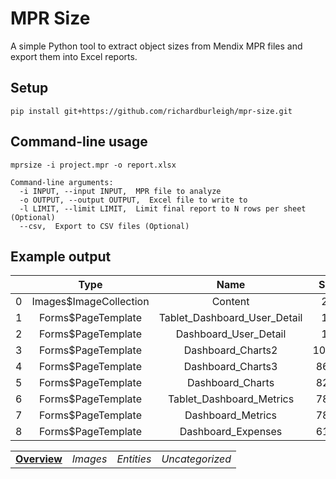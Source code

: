 # MPR Size
A simple Python tool to extract object sizes from Mendix MPR files and export them into Excel reports.

## Setup
    pip install git+https://github.com/richardburleigh/mpr-size.git

## Command-line usage

```
mprsize -i project.mpr -o report.xlsx

Command-line arguments:
  -i INPUT, --input INPUT,  MPR file to analyze
  -o OUTPUT, --output OUTPUT,  Excel file to write to
  -l LIMIT, --limit LIMIT,  Limit final report to N rows per sheet (Optional)
  --csv,  Export to CSV files (Optional)
```

## Example output

|   |        **Type**        |           **Name**           | **Size** |
|---|:----------------------:|:----------------------------:|:--------:|
| 0 | Images$ImageCollection | Content                      | 2M       |
| 1 | Forms$PageTemplate     | Tablet_Dashboard_User_Detail | 1M       |
| 2 | Forms$PageTemplate     | Dashboard_User_Detail        | 1M       |
| 3 | Forms$PageTemplate     | Dashboard_Charts2            | 1020K    |
| 4 | Forms$PageTemplate     | Dashboard_Charts3            | 863K     |
| 5 | Forms$PageTemplate     | Dashboard_Charts             | 829K     |
| 6 | Forms$PageTemplate     | Tablet_Dashboard_Metrics     | 786K     |
| 7 | Forms$PageTemplate     | Dashboard_Metrics            | 786K     |
| 8 | Forms$PageTemplate     | Dashboard_Expenses           | 616K     |

|          |        |          |               |
|----------|:------:|:--------:|:-------------:|
| <ins>**Overview**</ins> | _Images_ | _Entities_ | _Uncategorized_ |
